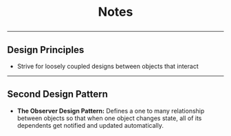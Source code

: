 # <p align="center"> Notes </p>
***
## Design Principles
- Strive for loosely coupled designs between objects that interact

***

## Second Design Pattern
- **The Observer Design Pattern:** Defines a one to many relationship between objects 
so that when one object changes state,
all of its dependents get notified and updated automatically.  